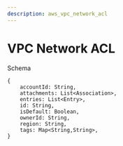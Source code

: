 ```yaml
---
description: aws_vpc_network_acl
---
```


# VPC Network ACL

Schema
```
{
	accountId: String,
	attachments: List<Association>,
	entries: List<Entry>,
	id: String,
	isDefault: Boolean,
	ownerId: String,
	region: String,
	tags: Map<String,String>,
}
```
